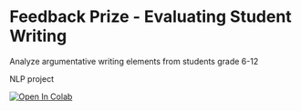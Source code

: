 # Feedback Prize - Evaluating Student Writing

Analyze argumentative writing elements from students grade 6-12

NLP project

[![Open In Colab](https://colab.research.google.com/assets/colab-badge.svg)](https://colab.research.google.com/github/zumo09/feedback-prize/blob/main/main.ipynb)